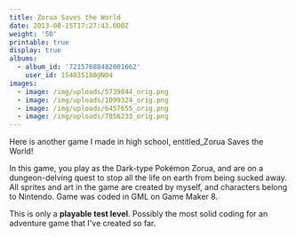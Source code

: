 ```yaml
---
title: Zorua Saves the World
date: 2013-08-15T17:27:43.000Z
weight: '50'
printable: true
display: true
albums:
  - album_id: '72157688482001662'
    user_id: 154835180@N04
images:
  - image: /img/uploads/5739844_orig.png
  - image: /img/uploads/1099324_orig.png
  - image: /img/uploads/6457655_orig.png
  - image: /img/uploads/7856233_orig.png
---
```

Here is another game I made in high school, entitled_Zorua Saves the World!

In this game, you play as the Dark-type Pokémon Zorua, and are on a dungeon-delving quest to stop all the life on earth from being sucked away. All sprites and art in the game are created by myself, and characters belong to Nintendo. Game was coded in GML on Game Maker 8.

This is only a **playable test level**. Possibly the most solid coding for an adventure game that I've created so far.
